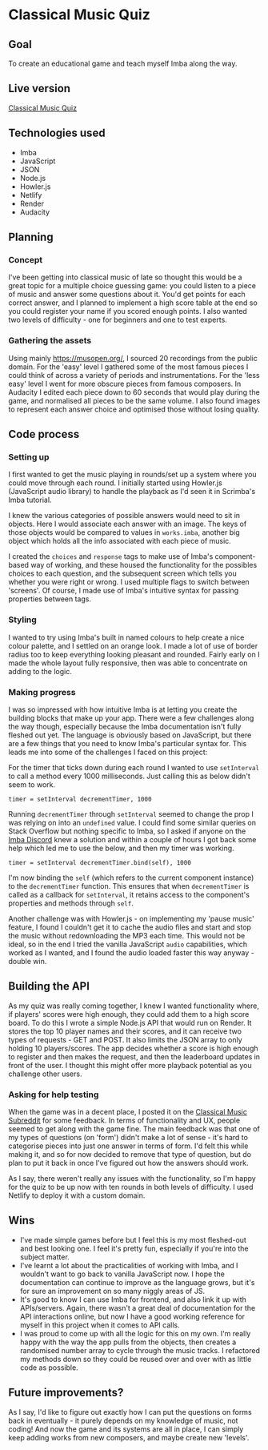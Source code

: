 # Classical Music Quiz

## Goal

To create an educational game and teach myself Imba along the way.

## Live version

[Classical Music Quiz](https://classical-music-quiz.com/) 

## Technologies used

- Imba 
- JavaScript
- JSON
- Node.js
- Howler.js
- Netlify
- Render
- Audacity

## Planning

### Concept

I've been getting into classical music of late so thought this would be a great topic for a multiple choice guessing game: you could listen to a piece of music and answer some questions about it. You'd get points for each correct answer, and I planned to implement a high score table at the end so you could register your name if you scored enough points. I also wanted two levels of difficulty - one for beginners and one to test experts.

### Gathering the assets

Using mainly https://musopen.org/, I sourced 20 recordings from the public domain. For the 'easy' level I gathered some of the most famous pieces I could think of across a variety of periods and instrumentations. For the 'less easy' level I went for more obscure pieces from famous composers. In Audacity I edited each piece down to 60 seconds that would play during the game, and normalised all pieces to be the same volume. I also found images to represent each answer choice and optimised those without losing quality.

## Code process

### Setting up

I first wanted to get the music playing in rounds/set up a system where you could move through each round. I initially started using Howler.js (JavaScript audio library) to handle the playback as I'd seen it in Scrimba's Imba tutorial. 

I knew the various categories of possible answers would need to sit in objects. Here I would associate each answer with an image. The keys of those objects would be compared to values in ```works.imba```, another big object which holds all the info associated with each piece of music.

I created the ```choices``` and ```response``` tags to make use of Imba's component-based way of working, and these housed the functionality for the possibles choices to each question, and the subsequent screen which tells you whether you were right or wrong. I used multiple flags to switch between 'screens'. Of course, I made use of Imba's intuitive syntax for passing properties between tags.

### Styling

I wanted to try using Imba's built in named colours to help create a nice colour palette, and I settled on an orange look. I made a lot of use of border radius too to keep everything looking pleasant and rounded. Fairly early on I made the whole layout fully responsive, then was able to concentrate on adding to the logic.

### Making progress

I was so impressed with how intuitive Imba is at letting you create the building blocks that make up your app. There were a few challenges along the way though, especially because the Imba documentation isn't fully fleshed out yet. The language is obviously based on JavaScript, but there are a few things that you need to know Imba's particular syntax for. This leads me into some of the challenges I faced on this project:

For the timer that ticks down during each round I wanted to use ```setInterval``` to call a method every 1000 milliseconds. Just calling this as below didn't seem to work. 
```
timer = setInterval decrementTimer, 1000
```
Running ```decrementTimer``` through ```setInterval``` seemed to change the prop I was relying on into an ```undefined``` value. I could find some similar queries on Stack Overflow but nothing specific to Imba, so I asked if anyone on the [Imba Discord](https://discord.com/invite/mkcbkRw) knew a solution and within a couple of hours I got back some help which led me to use the below, and then my timer was working.
```
timer = setInterval decrementTimer.bind(self), 1000
```
I'm now binding the ```self``` (which refers to the current component instance) to the ```decrementTimer``` function. This ensures that when ```decrementTimer``` is called as a callback for ```setInterval```, it retains access to the component's properties and methods through ```self```.

Another challenge was with Howler.js - on implementing my 'pause music' feature, I found I couldn't get it to cache the audio files and start and stop the music without redownloading the MP3 each time. This would not be ideal, so in the end I tried the vanilla JavaScript ```audio``` capabilities, which worked as I wanted, and I found the audio loaded faster this way anyway - double win.

## Building the API

As my quiz was really coming together, I knew I wanted functionality where, if players' scores were high enough, they could add them to a high score board. To do this I wrote a simple Node.js API that would run on Render. It stores the top 10 player names and their scores, and it can receive two types of requests - GET and POST. It also limits the JSON array to only holding 10 players/scores. The app decides whether a score is high enough to register and then makes the request, and then the leaderboard updates in front of the user. I thought this might offer more playback potential as you challenge other users.

### Asking for help testing

When the game was in a decent place, I posted it on the [Classical Music Subreddit](https://www.reddit.com/r/classicalmusic/) for some feedback. In terms of functionality and UX, people seemed to get along with the game fine. The main feedback was that one of my types of questions (on 'form') didn't make a lot of sense - it's hard to categorise pieces into just one answer in terms of form. I'd felt this while making it, and so for now decided to remove that type of question, but do plan to put it back in once I've figured out how the answers should work.

As I say, there weren't really any issues with the functionality, so I'm happy for the quiz to be up now with ten rounds in both levels of difficulty. I used Netlify to deploy it with a custom domain.

## Wins

- I've made simple games before but I feel this is my most fleshed-out and best looking one. I feel it's pretty fun, especially if you're into the subject matter.
- I've learnt a lot about the practicalities of working with Imba, and I wouldn't want to go back to vanilla JavaScript now. I hope the documentation can continue to improve as the language grows, but it's for sure an improvement on so many niggly areas of JS.
- It's good to know I can use Imba for frontend, and also link it up with APIs/servers. Again, there wasn't a great deal of documentation for the API interactions online, but now I have a good working reference for myself in this project when it comes to API calls.
- I was proud to come up with all the logic for this on my own. I'm really happy with the way the app pulls from the objects, then creates a randomised number array to cycle through the music tracks. I refactored my methods down so they could be reused over and over with as little code as possible.

## Future improvements?

As I say, I'd like to figure out exactly how I can put the questions on forms back in eventually - it purely depends on my knowledge of music, not coding! And now the game and its systems are all in place, I can simply keep adding works from new composers, and maybe create new 'levels'.
